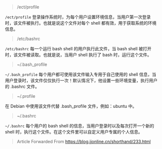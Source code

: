 > /ect/profile

`/ect/profile` 登录操作系统时，为每个用户设置环境信息，当用户第一次登录时，该文件被执行。也就是说这个文件对每个 shell 都有效，用于获取系统的环境信息。

> /etc/bashrc

`/etc/bashrc` 每一个运行 bash shell 的用户执行此文件，当 bash shell 被打开时，该文件被读取。也就是说，当用户 shell 执行了 bash 时，运行这个文件。

> ~/.bash_profile

`~/.bash_profile` 每个用户都可使用该文件输入专用于自己使用的 shell 信息，当用户登录时，该文件仅仅执行一次！默认情况下，他设置一些环境变量，执行用户的 .bashrc 文件。

> ~/.profile

在 Debian 中使用该文件代替 .bash_profile 文件，例如：ubuntu 中。

> ~/.bashrc

`~/.bashrc` 每个用户的 bash shell 的信息，当用户登录时以及每次打开一个新的 shell 时，执行这个文件。在这个文件里可以自定义用户专属的个人信息。


> Article Forwarded From https://blog.jjonline.cn/shorthand/233.html
